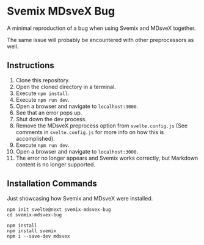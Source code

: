 # Svemix MDsveX Bug

A minimal reproduction of a bug when using Svemix and MDsveX together.

The same issue will probably be encountered with other preprocessors as well.

## Instructions

1. Clone this repository.
2. Open the cloned directory in a terminal.
3. Execute `npm install`.
4. Execute `npm run dev`.
5. Open a browser and navigate to `localhost:3000`.
6. See that an error pops up.
7. Shut down the dev process.
8. Remove the MDsveX preprocess option from `svelte.config.js` (See comments in `svelte.config.js` for more info on how this is accomplished). 
9. Execute `npm run dev`.
10. Open a browser and navigate to `localhost:3000`.
11. The error no longer appears and Svemix works correctly, but Markdown content is no longer supported. 

## Installation Commands

Just showcasing how Svemix and MDsveX were installed.

```
npm init svelte@next svemix-mdsvex-bug
cd svemix-mdsvex-bug

npm install
npm install svemix
npm i --save-dev mdsvex
```